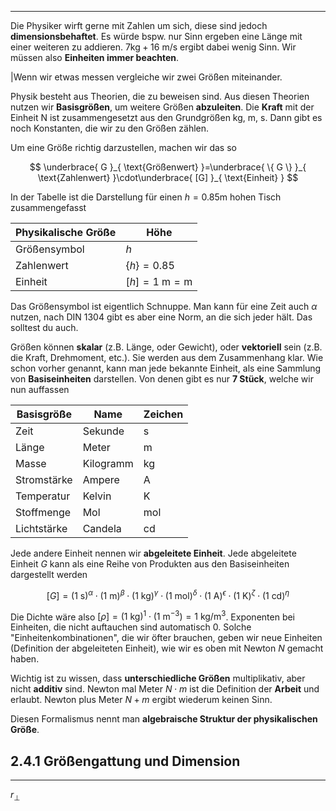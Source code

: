 ***

Die Physiker wirft gerne mit Zahlen um sich, diese sind jedoch **dimensionsbehaftet**. Es würde bspw. nur Sinn ergeben eine Länge mit einer weiteren zu addieren. $7\text{kg}+16\text{ m/s}$ ergibt dabei wenig Sinn. Wir müssen also **Einheiten immer beachten**.

|Wenn wir etwas messen vergleiche wir zwei Größen miteinander.

Physik besteht aus Theorien, die zu beweisen sind. Aus diesen Theorien nutzen wir **Basisgrößen**, um weitere Größen **abzuleiten**. Die **Kraft** mit der Einheit $\text{N}$ ist zusammengesetzt aus den Grundgrößen $\text{kg, m, s}$. Dann gibt es noch Konstanten, die wir zu den Größen zählen.

Um eine Größe richtig darzustellen, machen wir das so

$$
\underbrace{ G }_{ \text{Größenwert} }=\underbrace{ \{ G \} }_{ \text{Zahlenwert} }\cdot\underbrace{ [G] }_{ \text{Einheit} }
$$

In der Tabelle ist die Darstellung für einen $h=0.85\text{m}$ hohen Tisch zusammengefasst

| Physikalische Größe | Höhe |
| ------------------- | ---- |
Größensymbol|$h$
Zahlenwert|$\{ h \}=0.85$
Einheit|$[h]=1\text{ m}=\text{m}$

Das Größensymbol ist eigentlich Schnuppe. Man kann für eine Zeit auch $\alpha$ nutzen, nach DIN 1304 gibt es aber eine Norm, an die sich jeder hält. Das solltest du auch.

Größen können **skalar** (z.B. Länge, oder Gewicht), oder **vektoriell** sein (z.B. die Kraft, Drehmoment, etc.). Sie werden aus dem Zusammenhang klar. Wie schon vorher genannt, kann man jede bekannte Einheit, als eine Sammlung von **Basiseinheiten** darstellen. Von denen gibt es nur **7 Stück**, welche wir nun auffassen

| Basisgröße  | Name      | Zeichen |
| ----------- | --------- | ------- |
| Zeit        | Sekunde   | s       |
| Länge       | Meter     | m       |
| Masse       | Kilogramm | kg      |
| Stromstärke | Ampere    | A       |
| Temperatur  | Kelvin    | K       |
| Stoffmenge  | Mol       | mol     |
| Lichtstärke | Candela   | cd      |

Jede andere Einheit nennen wir **abgeleitete Einheit**. Jede abgeleitete Einheit $G$ kann als eine Reihe von Produkten aus den Basiseinheiten dargestellt werden

$$
[G]=(1\text{ s})^{\alpha}\cdot(1\text{ m})^{\beta}\cdot(1\text{ kg})^{\gamma}\cdot(1\text{ mol})^{\delta}\cdot(1\text{ A})^{\epsilon}\cdot(1\text{ K})^{\zeta}\cdot(1\text{ cd})^{\eta}
$$

Die Dichte wäre also $[\rho]=(1\text{ kg})^{1}\cdot(1\text{ m}^{-3})=1\text{ kg/m}^{3}$. Exponenten bei Einheiten, die nicht auftauchen sind automatisch $0$. Solche "Einheitenkombinationen", die wir öfter brauchen, geben wir neue Einheiten (Definition der abgeleiteten Einheit), wie wir es oben mit Newton $N$ gemacht haben.

Wichtig ist zu wissen, dass **unterschiedliche Größen** multiplikativ, aber nicht **additiv** sind. Newton mal Meter $N\cdot m$ ist die Definition der **Arbeit** und erlaubt. Newton plus Meter $N+m$ ergibt wiederum keinen Sinn.

Diesen Formalismus nennt man **algebraische Struktur der physikalischen Größe**.

## 2.4.1 Größengattung und Dimension
***

$r_{\perp}$